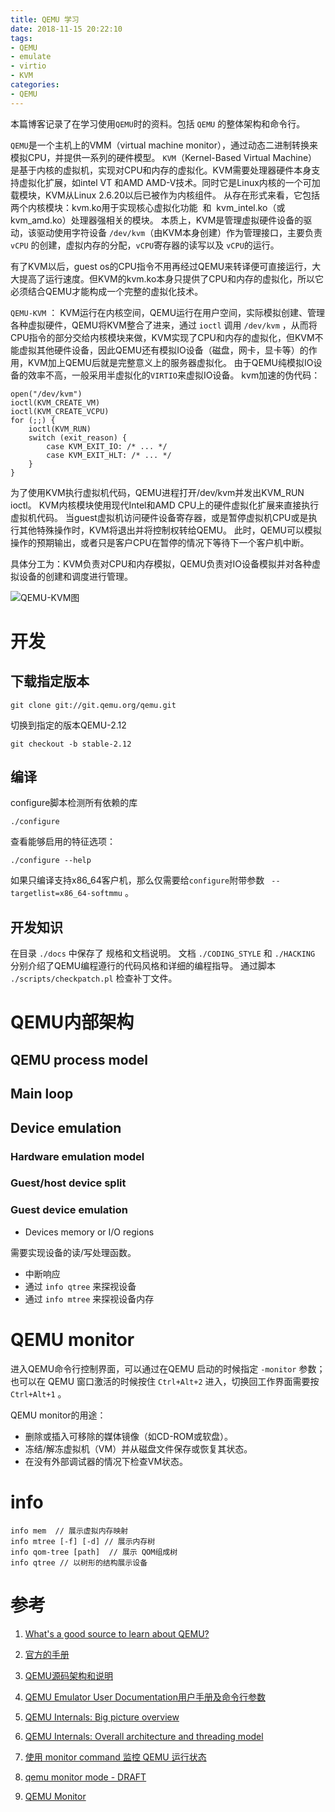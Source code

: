```yaml
---
title: QEMU 学习
date: 2018-11-15 20:22:10
tags:
- QEMU
- emulate
- virtio
- KVM
categories:
- QEMU
---
```

本篇博客记录了在学习使用`QEMU`时的资料。包括 `QEMU` 的整体架构和命令行。
<!-- more -->


`QEMU`是一个主机上的VMM（virtual machine monitor），通过动态二进制转换来模拟CPU，并提供一系列的硬件模型。
`KVM`（Kernel-Based Virtual Machine）是基于内核的虚拟机，实现对CPU和内存的虚拟化。KVM需要处理器硬件本身支持虚拟化扩展，如intel VT 和AMD AMD-V技术。同时它是Linux内核的一个可加载模块，KVM从Linux 2.6.20以后已被作为内核组件。
从存在形式来看，它包括两个内核模块：kvm.ko用于实现核心虚拟化功能  和  kvm_intel.ko（或 kvm_amd.ko）处理器强相关的模块。 本质上，KVM是管理虚拟硬件设备的驱动，该驱动使用字符设备 `/dev/kvm`（由KVM本身创建）作为管理接口，主要负责 `vCPU` 的创建，虚拟内存的分配，`vCPU`寄存器的读写以及 `vCPU`的运行。

有了KVM以后，guest os的CPU指令不用再经过QEMU来转译便可直接运行，大大提高了运行速度。但KVM的kvm.ko本身只提供了CPU和内存的虚拟化，所以它必须结合QEMU才能构成一个完整的虚拟化技术。


`QEMU-KVM` ： KVM运行在内核空间，QEMU运行在用户空间，实际模拟创建、管理各种虚拟硬件，QEMU将KVM整合了进来，通过 `ioctl` 调用 `/dev/kvm` ，从而将CPU指令的部分交给内核模块来做，KVM实现了CPU和内存的虚拟化，但KVM不能虚拟其他硬件设备，因此QEMU还有模拟IO设备（磁盘，网卡，显卡等）的作用，KVM加上QEMU后就是完整意义上的服务器虚拟化。 由于QEMU纯模拟IO设备的效率不高，一般采用半虚拟化的`VIRTIO`来虚拟IO设备。
kvm加速的伪代码：
```
open("/dev/kvm")
ioctl(KVM_CREATE_VM)
ioctl(KVM_CREATE_VCPU)
for (;;) {
	ioctl(KVM_RUN)
	switch (exit_reason) {
		case KVM_EXIT_IO: /* ... */
		case KVM_EXIT_HLT: /* ... */
	}
}
```
为了使用KVM执行虚拟机代码，QEMU进程打开/dev/kvm并发出KVM_RUN ioctl。 KVM内核模块使用现代Intel和AMD CPU上的硬件虚拟化扩展来直接执行虚拟机代码。 当guest虚拟机访问硬件设备寄存器，或是暂停虚拟机CPU或是执行其他特殊操作时，KVM将退出并将控制权转给QEMU。 此时，QEMU可以模拟操作的预期输出，或者只是客户CPU在暂停的情况下等待下一个客户机中断。

具体分工为：KVM负责对CPU和内存模拟，QEMU负责对IO设备模拟并对各种虚拟设备的创建和调度进行管理。

![QEMU-KVM图](../QEMU学习/QEMU-KVM.webp)

# 开发

## 下载指定版本

```
git clone git://git.qemu.org/qemu.git
```
切换到指定的版本QEMU-2.12
```
git checkout -b stable-2.12
```

## 编译

configure脚本检测所有依赖的库
```
./configure
```
查看能够启用的特征选项：
```
./configure --help
```
如果只编译支持x86_64客户机，那么仅需要给`configure`附带参数 ` --targetlist=x86_64-softmmu` 。

## 开发知识

在目录 `./docs` 中保存了 规格和文档说明。
文档 `./CODING_STYLE` 和 `./HACKING` 分别介绍了QEMU编程遵行的代码风格和详细的编程指导。
通过脚本 `./scripts/checkpatch.pl` 检查补丁文件。

# QEMU内部架构

## QEMU process model

## Main loop

## Device emulation

### Hardware emulation model

### Guest/host device split

### Guest device emulation

+ Devices memory or I/O regions

需要实现设备的读/写处理函数。

+ 中断响应
+ 通过 `info qtree` 来探视设备
+ 通过 `info mtree` 来探视设备内存 


# QEMU monitor

进入QEMU命令行控制界面，可以通过在QEMU 启动的时候指定 `-monitor` 参数；也可以在 QEMU 窗口激活的时候按住 `Ctrl+Alt+2` 进入，切换回工作界面需要按 `Ctrl+Alt+1` 。

QEMU monitor的用途：
+ 删除或插入可移除的媒体镜像（如CD-ROM或软盘）。
+ 冻结/解冻虚拟机（VM）并从磁盘文件保存或恢复其状态。
+ 在没有外部调试器的情况下检查VM状态。

# info

```
info mem  // 展示虚拟内存映射
info mtree [-f] [-d] // 展示内存树 
info qom-tree [path]  // 展示 QOM组成树
info qtree // 以树形的结构展示设备
```


# 参考
1. [What's a good source to learn about QEMU? ](https://stackoverflow.com/questions/155109/whats-a-good-source-to-learn-about-qemu)
2. [官方的手册](https://wiki.qemu.org/Manual)
3. [QEMU源码架构和说明](https://vmsplice.net/~stefan/qemu-code-overview.pdf)
4. [QEMU Emulator User Documentation用户手册及命令行参数](http://manpages.ubuntu.com/manpages/trusty/en/man1/qemu.1.html)
5. [QEMU Internals: Big picture overview](http://blog.vmsplice.net/2011/03/qemu-internals-big-picture-overview.html)
6. [QEMU Internals: Overall architecture and threading model](http://blog.vmsplice.net/2011/03/qemu-internals-overall-architecture-and.html) 

7. [使用 monitor command 监控 QEMU 运行状态](https://www.ibm.com/developerworks/cn/linux/l-cn-qemu-monitor/index.html)
8. [qemu monitor mode - DRAFT](https://wiki.illumos.org/display/illumos/qemu+monitor+mode+-+DRAFT)
9. [QEMU Monitor](http://people.redhat.com/pbonzini/qemu-test-doc/_build/topics/pcsys_005fmonitor.html)
